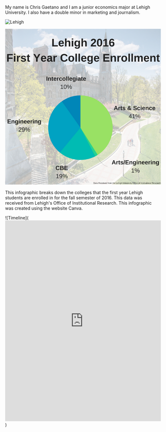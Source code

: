 My name is Chris Gaetano and I am a junior economics major at Lehigh University. I also have a double minor in marketing and journalism. 

![Lehigh](http://media.nola.com/lsu_impact/photo/lehigh-logojpg-60b855c91fdfc042.jpg)

![Class](https://github.com/ChrisGaetano/ChrisGaetano.github.io/blob/master/Lehigh%20Github.png?raw=true)

This infographic breaks down the colleges that the first year Lehigh students are enrolled in for the fall semester of 2016. This data was received from Lehigh's Office of Institutional Research. This infographic was created using the website Canva. 

![Timeline](<iframe src='https://cdn.knightlab.com/libs/timeline3/latest/embed/index.html?source=18wMfYPlJ3yHM1f6onLK82uYJxEv4MapFBul4PinoVuU&font=Default&lang=en&initial_zoom=2&height=650' width='100%' height='650' webkitallowfullscreen mozallowfullscreen allowfullscreen frameborder='0'></iframe>)
